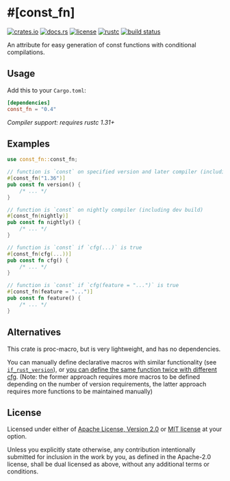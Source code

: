 # \#\[const_fn\]

[![crates.io](https://img.shields.io/crates/v/const_fn?style=flat-square&logo=rust)](https://crates.io/crates/const_fn)
[![docs.rs](https://img.shields.io/badge/docs.rs-const__fn-blue?style=flat-square)](https://docs.rs/const_fn)
[![license](https://img.shields.io/badge/license-Apache--2.0_OR_MIT-blue?style=flat-square)](#license)
[![rustc](https://img.shields.io/badge/rustc-1.31+-blue?style=flat-square&logo=rust)](https://www.rust-lang.org)
[![build status](https://img.shields.io/github/workflow/status/taiki-e/const_fn/CI/main?style=flat-square&logo=github)](https://github.com/taiki-e/const_fn/actions)

An attribute for easy generation of const functions with conditional
compilations.

## Usage

Add this to your `Cargo.toml`:

```toml
[dependencies]
const_fn = "0.4"
```

*Compiler support: requires rustc 1.31+*

## Examples

```rust
use const_fn::const_fn;

// function is `const` on specified version and later compiler (including beta and nightly)
#[const_fn("1.36")]
pub const fn version() {
    /* ... */
}

// function is `const` on nightly compiler (including dev build)
#[const_fn(nightly)]
pub const fn nightly() {
    /* ... */
}

// function is `const` if `cfg(...)` is true
#[const_fn(cfg(...))]
pub const fn cfg() {
    /* ... */
}

// function is `const` if `cfg(feature = "...")` is true
#[const_fn(feature = "...")]
pub const fn feature() {
    /* ... */
}
```

## Alternatives

This crate is proc-macro, but is very lightweight, and has no dependencies.

You can manually define declarative macros with similar functionality (see
[`if_rust_version`](https://github.com/ogoffart/if_rust_version#examples)),
or [you can define the same function twice with different cfg](https://github.com/crossbeam-rs/crossbeam/blob/0b6ea5f69fde8768c1cfac0d3601e0b4325d7997/crossbeam-epoch/src/atomic.rs#L340-L372).
(Note: the former approach requires more macros to be defined depending on the
number of version requirements, the latter approach requires more functions to
be maintained manually)

## License

Licensed under either of [Apache License, Version 2.0](LICENSE-APACHE) or
[MIT license](LICENSE-MIT) at your option.

Unless you explicitly state otherwise, any contribution intentionally submitted
for inclusion in the work by you, as defined in the Apache-2.0 license, shall
be dual licensed as above, without any additional terms or conditions.
